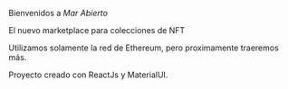 Bienvenidos a *Mar Abierto*

El nuevo marketplace para colecciones de NFT

Utilizamos solamente la red de Ethereum, pero proximamente traeremos más.

Proyecto creado con ReactJs y MaterialUI.
